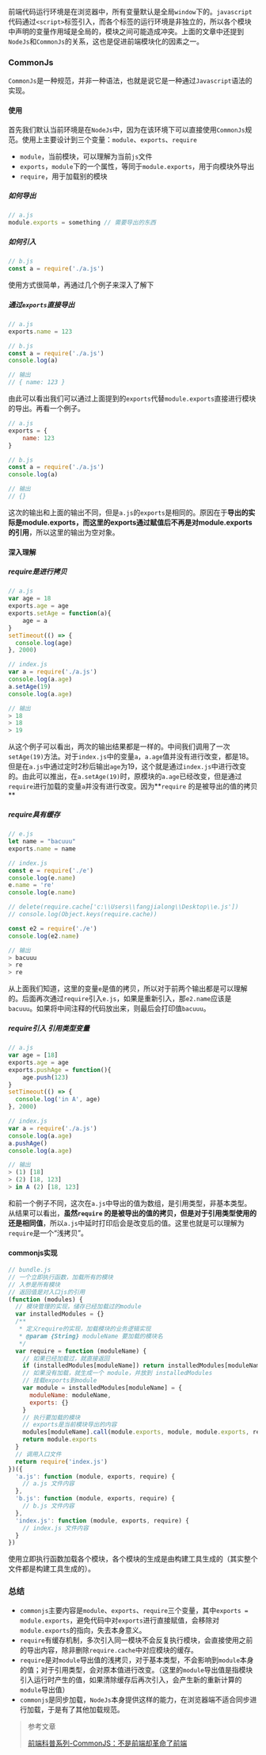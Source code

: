 
前端代码运行环境是在浏览器中，所有变量默认是全局`window`下的。`javascript`代码通过`<script>`标签引入，而各个标签的运行环境是非独立的，所以各个模块中声明的变量作用域是全局的，模块之间可能造成冲突。上面的文章中还提到`NodeJs`和`CommonJs`的关系，这也是促进前端模块化的因素之一。

### CommonJs

`CommonJs`是一种规范，并非一种语法，也就是说它是一种通过`Javascript`语法的实现。

#### 使用

首先我们默认当前环境是在`NodeJs`中，因为在该环境下可以直接使用`CommonJs`规范。使用上主要设计到三个变量：`module`、`exports`、`require`

- `module`，当前模块，可以理解为当前`js`文件
- `exports`，`module`下的一个属性，等同于`module.exports`，用于向模块外导出
- `require`，用于加载别的模块

##### 如何导出

```javascript
// a.js
module.exports = something // 需要导出的东西
```

##### 如何引入

```javascript
// b.js
const a = require('./a.js')
```

使用方式很简单，再通过几个例子来深入了解下

##### 通过`exports`直接导出

```javascript
// a.js
exports.name = 123

// b.js
const a = require('./a.js')
console.log(a)

// 输出
// { name: 123 }
```

由此可以看出我们可以通过上面提到的`exports`代替`module.exports`直接进行模块的导出。再看一个例子。

```javascript
// a.js
exports = {
    name: 123
}

// b.js
const a = require('./a.js')
console.log(a)

// 输出
// {}
```

这次的输出和上面的输出不同，但是`a.js`的`exports`是相同的。原因在于**导出的实际是module.exports，而这里的exports通过赋值后不再是对module.exports的引用**，所以这里的输出为空对象。

#### 深入理解

##### require是进行拷贝

```javascript
// a.js
var age = 18
exports.age = age
exports.setAge = function(a){
    age = a
}
setTimeout(() => {
  console.log(age)
}, 2000)

```

```javascript
// index.js
var a = require('./a.js')
console.log(a.age)
a.setAge(19)
console.log(a.age)

// 输出
> 18
> 18
> 19
```

从这个例子可以看出，两次的输出结果都是一样的。中间我们调用了一次`setAge(19)`方法。对于`index.js`中的变量`a`，`a.age`值并没有进行改变，都是18。但是在`a.js`中通过定时2秒后输出`age`为19，这个就是通过`index.js`中进行改变的。由此可以推出，在`a.setAge(19)`时，原模块的`a.age`已经改变，但是通过`require`进行加载的变量`a`并没有进行改变。因为**`require` 的是被导出的值的拷贝**

##### require具有缓存

```javascript
// e.js
let name = "bacuuu"
exports.name = name
```

```javascript
// index.js
const e = require('./e')
console.log(e.name)
e.name = 're'
console.log(e.name)

// delete(require.cache['c:\\Users\\fangjialong\\Desktop\\e.js'])
// console.log(Object.keys(require.cache))

const e2 = require('./e')
console.log(e2.name)

// 输出
> bacuuu
> re 
> re
```

从上面我们知道，这里的变量`e`是值的拷贝，所以对于前两个输出都是可以理解的。后面再次通过`require`引入`e.js`，如果是重新引入，那`e2.name`应该是`bacuuu`。如果将中间注释的代码放出来，则最后会打印值`bacuuu`。

##### require引入 引用类型变量

```javascript
// a.js
var age = [18]
exports.age = age
exports.pushAge = function(){
    age.push(123)
}
setTimeout(() => {
  console.log('in A', age)
}, 2000)
```

```javascript
// index.js
var a = require('./a.js')
console.log(a.age)
a.pushAge()
console.log(a.age)

```

```javascript
// 输出
> (1) [18]
> (2) [18, 123]
> in A (2) [18, 123]
```

和前一个例子不同，这次在`a.js`中导出的值为数组，是引用类型，非基本类型。从结果可以看出，**虽然`require` 的是被导出的值的拷贝，但是对于引用类型使用的还是相同值**，所以`a.js`中延时打印后会是改变后的值。这里也就是可以理解为`require`是一个“浅拷贝”。

#### commonjs实现

```javascript
// bundle.js
// 一个立即执行函数，加载所有的模块
// 入参是所有模块
// 返回值是对入口js的引用
(function (modules) {
  // 模块管理的实现，储存已经加载过的module
  var installedModules = {}
  /**
   * 定义require的实现，加载模块的业务逻辑实现
   * @param {String} moduleName 要加载的模块名
   */
  var require = function (moduleName) {
    // 如果已经加载过，就直接返回
    if (installedModules[moduleName]) return installedModules[moduleName].exports
    // 如果没有加载，就生成一个 module，并放到 installedModules
    // 挂载exports到module
    var module = installedModules[moduleName] = {
      moduleName: moduleName,
      exports: {}
    }
    // 执行要加载的模块
    // exports是当前模块导出的内容
    modules[moduleName].call(module.exports, module, module.exports, require)
    return module.exports
  }
  // 调用入口文件
  return require('index.js')
})({
  'a.js': function (module, exports, require) {
    // a.js 文件内容
  },
  'b.js': function (module, exports, require) {
    // b.js 文件内容
  },
  'index.js': function (module, exports, require) {
    // index.js 文件内容
  }
})
```

使用立即执行函数加载各个模块，各个模块的生成是由构建工具生成的（其实整个文件都是构建工具生成的）。

### 总结

- `commonjs`主要内容是`module`、`exports`、`require`三个变量，其中`exports = module.exports`，避免代码中对`exports`进行直接赋值，会移除对`module.exports`的指向，失去本身意义。
- `require`有缓存机制，多次引入同一模块不会反复执行模块，会直接使用之前的导出内容，除非删除`require.cache`中对应模块的缓存。
- `require`是对`module`导出值的浅拷贝，对于基本类型，不会影响到`module`本身的值；对于引用类型，会对原本值进行改变。（这里的`module`导出值是指模块引入运行时产生的值，如果清除缓存后再次引入，会产生新的重新计算的`module`导出值）
- `commonjs`是同步加载，`NodeJs`本身提供这样的能力，在浏览器端不适合同步进行加载，于是有了其他加载规范。

> 参考文章
> 
> [前端科普系列-CommonJS：不是前端却革命了前端](https://zhuanlan.zhihu.com/p/113009496)
